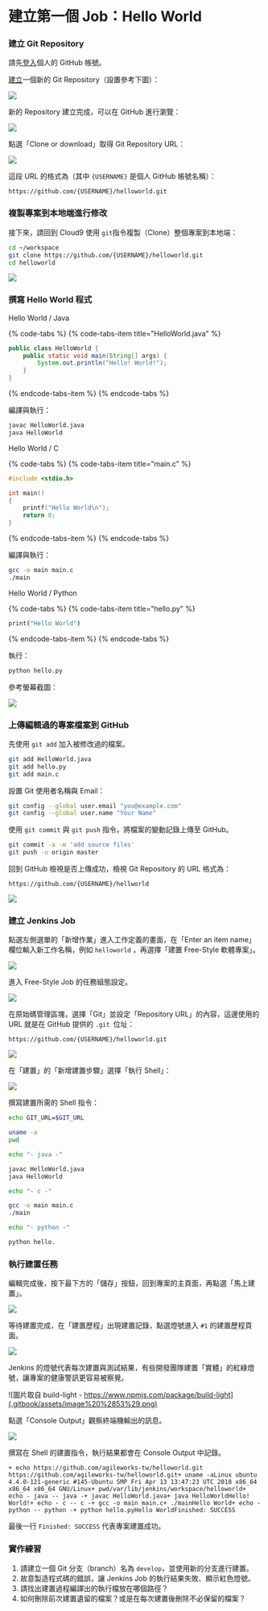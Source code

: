 # 建立第一個 Job：Hello World

### 建立 Git Repository

請先[登入](https://github.com/new)個人的 GitHub 帳號。

[建立](https://github.com/new)一個新的 Git Repository（設置參考下圖）：

![](.gitbook/assets/image%20%2810%29.png)

新的 Repository 建立完成，可以在 GitHub 進行瀏覽：

![](.gitbook/assets/image%20%2830%29.png)

點選「Clone or download」取得 Git Repository URL：

![](.gitbook/assets/image%20%2833%29.png)

這段 URL 的格式為（其中 `{USERNAME}` 是個人 GitHub 帳號名稱）：

```text
https://github.com/{USERNAME}/helloworld.git
```

### 複製專案到本地端進行修改

接下來，請回到 Cloud9 使用 `git`指令複製（Clone）整個專案到本地端：

```bash
cd ~/workspace
git clone https://github.com/{USERNAME}/helloworld.git
cd helloworld
```

![](.gitbook/assets/image%20%2852%29.png)

### 撰寫 Hello World 程式

Hello World / Java

{% code-tabs %}
{% code-tabs-item title="HelloWorld.java" %}
```java
public class HelloWorld {
    public static void main(String[] args) {
        System.out.println("Hello! World!");
    }
}
```
{% endcode-tabs-item %}
{% endcode-tabs %}

編譯與執行：

```bash
javac HelloWorld.java
java HelloWorld
```

Hello World / C

{% code-tabs %}
{% code-tabs-item title="main.c" %}
```c
#include <stdio.h>

int main()
{
    printf("Hello World\n");
    return 0;
}
```
{% endcode-tabs-item %}
{% endcode-tabs %}

編譯與執行：

```bash
gcc -o main main.c
./main
```

Hello World / Python

{% code-tabs %}
{% code-tabs-item title="hello.py" %}
```bash
print("Hello World")
```
{% endcode-tabs-item %}
{% endcode-tabs %}

執行：

```bash
python hello.py
```

參考螢幕截圖：

![](.gitbook/assets/image%20%2837%29.png)

### 上傳編輯過的專案檔案到 GitHub

先使用 `git add` 加入被修改過的檔案。

```bash
git add HelloWorld.java
git add hello.py
git add main.c
```

設置 Git 使用者名稱與 Email：

```bash
git config --global user.email "you@example.com"
git config --global user.name "Your Name"
```

使用 `git commit` 與 `git push` 指令，將檔案的變動記錄上傳至 GitHub。

```bash
git commit -a -m 'add source files'
git push -u origin master
```

回到 GitHub 檢視是否上傳成功，檢視 Git Repository 的 URL 格式為：

```text
https://github.com/{USERNAME}/hellworld
```

![](.gitbook/assets/image%20%2829%29.png)

### 建立 Jenkins Job

點選左側選單的「新增作業」進入工作定義的畫面，在「Enter an item name」欄位輸入新工作名稱，例如 `helloworld` ，再選擇「建置 Free-Style 軟體專案」。

![](.gitbook/assets/image%20%2845%29.png)

進入 Free-Style Job 的任務組態設定。

![](.gitbook/assets/image%20%281%29.png)

在原始碼管理區塊，選擇「Git」並設定「Repository URL」的內容，這邊使用的 URL 就是在 GitHub 提供的 `.git `位址：

```text
https://github.com/{USERNAME}/helloworld.git
```

![](.gitbook/assets/image%20%2819%29.png)

在「建置」的「新增建置步驟」選擇「執行 Shell」：

![](.gitbook/assets/image%20%2826%29.png)

撰寫建置所需的 Shell 指令：

```bash
echo GIT_URL=$GIT_URL

uname -a
pwd

echo "- java -"

javac HelloWorld.java
java HelloWorld

echo "- c -"

gcc -o main main.c
./main

echo "- python -"

python hello.
```

### 執行建置任務

編輯完成後，按下最下方的「儲存」按鈕，回到專案的主頁面，再點選「馬上建置」。

![](.gitbook/assets/image%20%2823%29.png)

等待建置完成，在「建置歷程」出現建置記錄，點選燈號進入 `#1` 的建置歷程頁面。

![](.gitbook/assets/image%20%2844%29.png)

Jenkins 的燈號代表每次建置與測試結果，有些開發團隊建置「實體」的紅綠燈號，讓專案的健康警訊更容易被察覺。

![&#x5716;&#x7247;&#x53D6;&#x81EA; build-light - https://www.npmjs.com/package/build-light](.gitbook/assets/image%20%2853%29.png)

點選「Console Output」觀察終端機輸出的訊息。

![](.gitbook/assets/image%20%2813%29.png)

撰寫在 Shell 的建置指令，執行結果都會在 Console Output 中記錄。

```text
+ echo https://github.com/agileworks-tw/helloworld.git
https://github.com/agileworks-tw/helloworld.git+ uname -aLinux ubuntu 4.4.0-121-generic #145-Ubuntu SMP Fri Apr 13 13:47:23 UTC 2018 x86_64 x86_64 x86_64 GNU/Linux+ pwd/var/lib/jenkins/workspace/helloworld+ echo - java -- java -+ javac HelloWorld.java+ java HelloWorldHello! World!+ echo - c -- c -+ gcc -o main main.c+ ./mainHello World+ echo - python -- python -+ python hello.pyHello WorldFinished: SUCCESS
```

最後一行 `Finished: SUCCESS` 代表專案建置成功。

### 實作練習

1. 請建立一個 Git 分支（branch）名為 `develop`，並使用新的分支進行建置。
2. 故意製造程式碼的錯誤，讓 Jenkins Job 的執行結果失敗、顯示紅色燈號。
3. 請找出建置過程編譯出的執行檔放在哪個路徑？
4. 如何刪除前次建置遺留的檔案？或是在每次建置後刪除不必保留的檔案？



